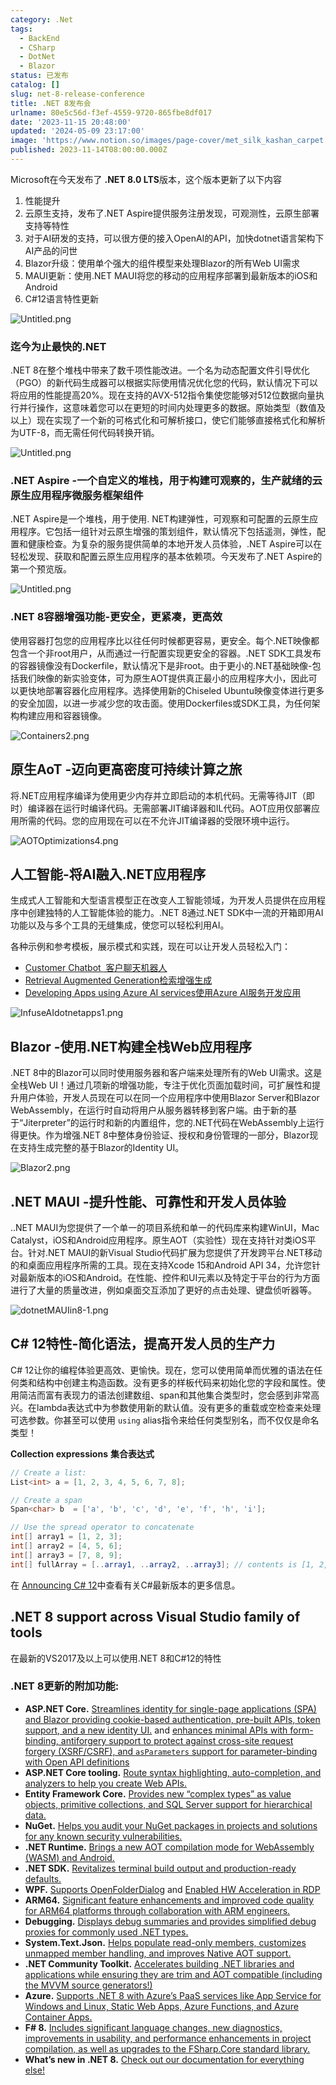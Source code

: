 ```yaml
---
category: .Net
tags:
  - BackEnd
  - CSharp
  - DotNet
  - Blazor
status: 已发布
catalog: []
slug: net-8-release-conference
title: .NET 8发布会
urlname: 80e5c56d-f3ef-4559-9720-865fbe8df017
date: '2023-11-15 20:48:00'
updated: '2024-05-09 23:17:00'
image: 'https://www.notion.so/images/page-cover/met_silk_kashan_carpet.jpg'
published: 2023-11-14T08:00:00.000Z
---
```


Microsoft在今天发布了 **.NET 8.0 LTS**版本，这个版本更新了以下内容

1. 性能提升
2. 云原生支持，发布了.NET Aspire提供服务注册发现，可观测性，云原生部署支持等特性
3. 对于AI研发的支持，可以很方便的接入OpenAI的API，加快dotnet语言架构下AI产品的问世
4. Blazor升级：使用单个强大的组件模型来处理Blazor的所有Web UI需求
5. MAUI更新：使用.NET MAUI将您的移动的应用程序部署到最新版本的iOS和Android
6. C#12语言特性更新

![Untitled.png](https://prod-files-secure.s3.us-west-2.amazonaws.com/5d24fe63-e567-4804-86f9-9fdc62e13082/10cda029-65af-4ea7-b30e-605b2d9e6c57/Untitled.png?X-Amz-Algorithm=AWS4-HMAC-SHA256&X-Amz-Content-Sha256=UNSIGNED-PAYLOAD&X-Amz-Credential=ASIAZI2LB4664ZR4WUKY%2F20250305%2Fus-west-2%2Fs3%2Faws4_request&X-Amz-Date=20250305T053953Z&X-Amz-Expires=3600&X-Amz-Security-Token=IQoJb3JpZ2luX2VjEMX%2F%2F%2F%2F%2F%2F%2F%2F%2F%2FwEaCXVzLXdlc3QtMiJHMEUCIHU9oRfbWeb98GxICd2s78c%2FQjH9Tbu%2BG6tFYaPo%2B%2FzaAiEAv5tZaIj%2F3SIDvnkYgI65K7zuZ6%2By2Vk7Km4cR%2F4xLIoqiAQI%2Fv%2F%2F%2F%2F%2F%2F%2F%2F%2F%2FARAAGgw2Mzc0MjMxODM4MDUiDJwAQlStAu4K3WRTcCrcA4TyFBRsKaxmy5eWPq9mEXguWZMcjVqkAIeq%2Btv%2Bss3SxRlWDfrwowVLZxuXWEiRtxrffqdn7qKiP0%2FKLL1zpoNNO79ITBpv8yyMQNQ24cVJZc5Ahgdk3pGCVVu5M4r4ST4Kx%2F%2ByhEihPAt4ZkKOgQXMNTVY44uEq09EjVf27PQlaF1XPbyv6xaUJSxKG6NEjPqM1LpqEJUoRI1JqyKYjxV96rLfRo3muYIFZ6pVLOZnKxM7FlIZfwlwYci%2FBsHJBarCGfECJxb2VvyUUE9DTc8RHvPie9rC%2FXnAVofBuwMDyLaAZQKQ6GjYHWM3iiqGxtc1OD%2BdqmuOFNo0q8SkRksbJZksWoB6idjF8%2B9kPAkQj11XtKkVMQlgwvKck3fLpuQ7o3NhZCfSnPDqH3b5%2BOEVAj8hgId6rOqs1rvFEfUT%2FxOhgjL%2B2zCccuVTrSZ5XIr%2FWCcW2ZSnHZ%2Bz4UHgfQMLdUwDHHc9meChhGUCFquGIjG3lgqyEF8%2BwYoo6AQs6t90rqL1LZqOjFiww73KSLClMBr98PAcYFfPtD3fInnCPqyxXj8PglIBn%2BirqI9wlKNxb5I1jjvCIn6srf1QliER%2BOJkgUQZtYhfkSyTIiaLd6TRsrpb1QgZyM7mMM6nn74GOqUBp2fWUfSsYDJ2NDHbViSCzw8rlAT%2FKPHPsW2ncQL%2FFBg08mhrKglVj5cd47CQNqnfW3QG7zb7H1NV2uaLcBPNUM6sBVZJlV5KfSZax7xs0YY6rr9s5pOGAQOEhBJgk8xky%2BQlPu5jhABsn04huok0cJCizqBQFzzaDINQqCP7vS9TB4a5boV%2F2XX9de%2BTGIBSFNAsnBCMC3PQ36rhKEhZCstDroH3&X-Amz-Signature=0eaddb4aacf280474e8c25fec8cecacca5575df21ebd7ca3ba6c14af692fd249&X-Amz-SignedHeaders=host&x-id=GetObject)


### **迄今为止最快的.NET**


.NET 8在整个堆栈中带来了数千项性能改进。一个名为动态配置文件引导优化（PGO）的新代码生成器可以根据实际使用情况优化您的代码，默认情况下可以将应用的性能提高20%。现在支持的AVX-512指令集使您能够对512位数据向量执行并行操作，这意味着您可以在更短的时间内处理更多的数据。原始类型（数值及以上）现在实现了一个新的可格式化和可解析接口，使它们能够直接格式化和解析为UTF-8，而无需任何代码转换开销。


![Untitled.png](https://prod-files-secure.s3.us-west-2.amazonaws.com/5d24fe63-e567-4804-86f9-9fdc62e13082/edcbf140-d619-4389-a4a6-f97c113ab9f2/Untitled.png?X-Amz-Algorithm=AWS4-HMAC-SHA256&X-Amz-Content-Sha256=UNSIGNED-PAYLOAD&X-Amz-Credential=ASIAZI2LB4664ZR4WUKY%2F20250305%2Fus-west-2%2Fs3%2Faws4_request&X-Amz-Date=20250305T053953Z&X-Amz-Expires=3600&X-Amz-Security-Token=IQoJb3JpZ2luX2VjEMX%2F%2F%2F%2F%2F%2F%2F%2F%2F%2FwEaCXVzLXdlc3QtMiJHMEUCIHU9oRfbWeb98GxICd2s78c%2FQjH9Tbu%2BG6tFYaPo%2B%2FzaAiEAv5tZaIj%2F3SIDvnkYgI65K7zuZ6%2By2Vk7Km4cR%2F4xLIoqiAQI%2Fv%2F%2F%2F%2F%2F%2F%2F%2F%2F%2FARAAGgw2Mzc0MjMxODM4MDUiDJwAQlStAu4K3WRTcCrcA4TyFBRsKaxmy5eWPq9mEXguWZMcjVqkAIeq%2Btv%2Bss3SxRlWDfrwowVLZxuXWEiRtxrffqdn7qKiP0%2FKLL1zpoNNO79ITBpv8yyMQNQ24cVJZc5Ahgdk3pGCVVu5M4r4ST4Kx%2F%2ByhEihPAt4ZkKOgQXMNTVY44uEq09EjVf27PQlaF1XPbyv6xaUJSxKG6NEjPqM1LpqEJUoRI1JqyKYjxV96rLfRo3muYIFZ6pVLOZnKxM7FlIZfwlwYci%2FBsHJBarCGfECJxb2VvyUUE9DTc8RHvPie9rC%2FXnAVofBuwMDyLaAZQKQ6GjYHWM3iiqGxtc1OD%2BdqmuOFNo0q8SkRksbJZksWoB6idjF8%2B9kPAkQj11XtKkVMQlgwvKck3fLpuQ7o3NhZCfSnPDqH3b5%2BOEVAj8hgId6rOqs1rvFEfUT%2FxOhgjL%2B2zCccuVTrSZ5XIr%2FWCcW2ZSnHZ%2Bz4UHgfQMLdUwDHHc9meChhGUCFquGIjG3lgqyEF8%2BwYoo6AQs6t90rqL1LZqOjFiww73KSLClMBr98PAcYFfPtD3fInnCPqyxXj8PglIBn%2BirqI9wlKNxb5I1jjvCIn6srf1QliER%2BOJkgUQZtYhfkSyTIiaLd6TRsrpb1QgZyM7mMM6nn74GOqUBp2fWUfSsYDJ2NDHbViSCzw8rlAT%2FKPHPsW2ncQL%2FFBg08mhrKglVj5cd47CQNqnfW3QG7zb7H1NV2uaLcBPNUM6sBVZJlV5KfSZax7xs0YY6rr9s5pOGAQOEhBJgk8xky%2BQlPu5jhABsn04huok0cJCizqBQFzzaDINQqCP7vS9TB4a5boV%2F2XX9de%2BTGIBSFNAsnBCMC3PQ36rhKEhZCstDroH3&X-Amz-Signature=2062a54851d8ba8d3626ed4b3c15430b1ee9131895729150bc130e111e23331b&X-Amz-SignedHeaders=host&x-id=GetObject)


### **.NET Aspire -一个自定义的堆栈，用于构建可观察的，生产就绪的云原生应用程序微服务框架组件**


.NET Aspire是一个堆栈，用于使用. NET构建弹性，可观察和可配置的云原生应用程序。它包括一组针对云原生增强的策划组件，默认情况下包括遥测，弹性，配置和健康检查。为复杂的服务提供简单的本地开发人员体验，.NET Aspire可以在轻松发现、获取和配置云原生应用程序的基本依赖项。今天发布了.NET Aspire的第一个预览版。


![Untitled.png](https://prod-files-secure.s3.us-west-2.amazonaws.com/5d24fe63-e567-4804-86f9-9fdc62e13082/ff6a34d3-ac25-412d-9204-a7263d00528f/Untitled.png?X-Amz-Algorithm=AWS4-HMAC-SHA256&X-Amz-Content-Sha256=UNSIGNED-PAYLOAD&X-Amz-Credential=ASIAZI2LB4664ZR4WUKY%2F20250305%2Fus-west-2%2Fs3%2Faws4_request&X-Amz-Date=20250305T053953Z&X-Amz-Expires=3600&X-Amz-Security-Token=IQoJb3JpZ2luX2VjEMX%2F%2F%2F%2F%2F%2F%2F%2F%2F%2FwEaCXVzLXdlc3QtMiJHMEUCIHU9oRfbWeb98GxICd2s78c%2FQjH9Tbu%2BG6tFYaPo%2B%2FzaAiEAv5tZaIj%2F3SIDvnkYgI65K7zuZ6%2By2Vk7Km4cR%2F4xLIoqiAQI%2Fv%2F%2F%2F%2F%2F%2F%2F%2F%2F%2FARAAGgw2Mzc0MjMxODM4MDUiDJwAQlStAu4K3WRTcCrcA4TyFBRsKaxmy5eWPq9mEXguWZMcjVqkAIeq%2Btv%2Bss3SxRlWDfrwowVLZxuXWEiRtxrffqdn7qKiP0%2FKLL1zpoNNO79ITBpv8yyMQNQ24cVJZc5Ahgdk3pGCVVu5M4r4ST4Kx%2F%2ByhEihPAt4ZkKOgQXMNTVY44uEq09EjVf27PQlaF1XPbyv6xaUJSxKG6NEjPqM1LpqEJUoRI1JqyKYjxV96rLfRo3muYIFZ6pVLOZnKxM7FlIZfwlwYci%2FBsHJBarCGfECJxb2VvyUUE9DTc8RHvPie9rC%2FXnAVofBuwMDyLaAZQKQ6GjYHWM3iiqGxtc1OD%2BdqmuOFNo0q8SkRksbJZksWoB6idjF8%2B9kPAkQj11XtKkVMQlgwvKck3fLpuQ7o3NhZCfSnPDqH3b5%2BOEVAj8hgId6rOqs1rvFEfUT%2FxOhgjL%2B2zCccuVTrSZ5XIr%2FWCcW2ZSnHZ%2Bz4UHgfQMLdUwDHHc9meChhGUCFquGIjG3lgqyEF8%2BwYoo6AQs6t90rqL1LZqOjFiww73KSLClMBr98PAcYFfPtD3fInnCPqyxXj8PglIBn%2BirqI9wlKNxb5I1jjvCIn6srf1QliER%2BOJkgUQZtYhfkSyTIiaLd6TRsrpb1QgZyM7mMM6nn74GOqUBp2fWUfSsYDJ2NDHbViSCzw8rlAT%2FKPHPsW2ncQL%2FFBg08mhrKglVj5cd47CQNqnfW3QG7zb7H1NV2uaLcBPNUM6sBVZJlV5KfSZax7xs0YY6rr9s5pOGAQOEhBJgk8xky%2BQlPu5jhABsn04huok0cJCizqBQFzzaDINQqCP7vS9TB4a5boV%2F2XX9de%2BTGIBSFNAsnBCMC3PQ36rhKEhZCstDroH3&X-Amz-Signature=66944003cf6d61ad07c5c73011d7fd4fb35c920759aa386a36ec10dc3acd70e1&X-Amz-SignedHeaders=host&x-id=GetObject)


### **.NET 8容器增强功能-更安全，更紧凑，更高效**


使用容器打包您的应用程序比以往任何时候都更容易，更安全。每个.NET映像都包含一个非root用户，从而通过一行配置实现更安全的容器。.NET SDK工具发布的容器镜像没有Dockerfile，默认情况下是非root。由于更小的.NET基础映像-包括我们映像的新实验变体，可为原生AOT提供真正最小的应用程序大小，因此可以更快地部署容器化应用程序。选择使用新的Chiseled Ubuntu映像变体进行更多的安全加固，以进一步减少您的攻击面。使用Dockerfiles或SDK工具，为任何架构构建应用和容器镜像。


![Containers2.png](https://devblogs.microsoft.com/dotnet/wp-content/uploads/sites/10/2023/11/Containers2.png)


## 原生AoT -迈向更高密度可持续计算之旅


将.NET应用程序编译为使用更少内存并立即启动的本机代码。无需等待JIT（即时）编译器在运行时编译代码。无需部署JIT编译器和IL代码。AOT应用仅部署应用所需的代码。您的应用现在可以在不允许JIT编译器的受限环境中运行。


![AOTOptimizations4.png](https://devblogs.microsoft.com/dotnet/wp-content/uploads/sites/10/2023/11/AOTOptimizations4.png)


## 人工智能-将AI融入.NET应用程序


生成式人工智能和大型语言模型正在改变人工智能领域，为开发人员提供在应用程序中创建独特的人工智能体验的能力。.NET 8通过.NET SDK中一流的开箱即用AI功能以及与多个工具的无缝集成，使您可以轻松利用AI。


各种示例和参考模板，展示模式和实践，现在可以让开发人员轻松入门：

- [Customer Chatbot](https://github.com/dotnet/eShop)[ ](https://github.com/dotnet/eShop)[ 客户聊天机器人](https://github.com/dotnet/eShop)
- [Retrieval Augmented Generation](https://github.com/Azure-Samples/azure-search-openai-demo-csharp)[检索增强生成](https://github.com/Azure-Samples/azure-search-openai-demo-csharp)
- [Developing Apps using Azure AI services](https://devblogs.microsoft.com/dotnet/demystifying-retrieval-augmented-generation-with-dotnet/)[使用Azure AI服务开发应用](https://devblogs.microsoft.com/dotnet/demystifying-retrieval-augmented-generation-with-dotnet/)

![InfuseAIdotnetapps1.png](https://devblogs.microsoft.com/dotnet/wp-content/uploads/sites/10/2023/11/InfuseAIdotnetapps1.png)


## Blazor -使用.NET构建全栈Web应用程序


.NET 8中的Blazor可以同时使用服务器和客户端来处理所有的Web UI需求。这是全栈Web UI！通过几项新的增强功能，专注于优化页面加载时间，可扩展性和提升用户体验，开发人员现在可以在同一个应用程序中使用Blazor Server和Blazor WebAssembly，在运行时自动将用户从服务器转移到客户端。由于新的基于“Jiterpreter”的运行时和新的内置组件，您的.NET代码在WebAssembly上运行得更快。作为增强.NET 8中整体身份验证、授权和身份管理的一部分，Blazor现在支持生成完整的基于Blazor的Identity UI。


![Blazor2.png](https://devblogs.microsoft.com/dotnet/wp-content/uploads/sites/10/2023/11/Blazor2.png)


## .NET MAUI -提升性能、可靠性和开发人员体验


..NET MAUI为您提供了一个单一的项目系统和单一的代码库来构建WinUI，Mac Catalyst，iOS和Android应用程序。原生AOT（实验性）现在支持针对类iOS平台。针对.NET MAUI的新Visual Studio代码扩展为您提供了开发跨平台.NET移动的和桌面应用程序所需的工具。现在支持Xcode 15和Android API 34，允许您针对最新版本的iOS和Android。在性能、控件和UI元素以及特定于平台的行为方面进行了大量的质量改进，例如桌面交互添加了更好的点击处理、键盘侦听器等。


![dotnetMAUIin8-1.png](https://devblogs.microsoft.com/dotnet/wp-content/uploads/sites/10/2023/11/dotnetMAUIin8-1.png)


## C# 12特性-简化语法，提高开发人员的生产力


C# 12让你的编程体验更高效、更愉快。现在，您可以使用简单而优雅的语法在任何类和结构中创建主构造函数。没有更多的样板代码来初始化您的字段和属性。使用简洁而富有表现力的语法创建数组、span和其他集合类型时，您会感到非常高兴。在lambda表达式中为参数使用新的默认值。没有更多的重载或空检查来处理可选参数。你甚至可以使用 `using` alias指令来给任何类型别名，而不仅仅是命名类型！


**Collection expressions** **集合表达式**


```c#
// Create a list:
List<int> a = [1, 2, 3, 4, 5, 6, 7, 8];

// Create a span
Span<char> b  = ['a', 'b', 'c', 'd', 'e', 'f', 'h', 'i'];

// Use the spread operator to concatenate
int[] array1 = [1, 2, 3];
int[] array2 = [4, 5, 6];
int[] array3 = [7, 8, 9];
int[] fullArray = [..array1, ..array2, ..array3]; // contents is [1, 2, 3, 4, 5, 6, 7, 8, 9]
```


在 [Announcing C# 12](https://devblogs.microsoft.com/dotnet/announcing-csharp-12)中查看有关C#最新版本的更多信息。


## .NET 8 support across Visual Studio family of tools


在最新的VS2017及以上可以使用.NET 8和C#12的特性


### .NET 8更新的附加功能:

- **ASP.NET Core.** [Streamlines identity for single-page applications (SPA) and Blazor providing cookie-based authentication, pre-built APIs, token support, and a new identity UI.](https://devblogs.microsoft.com/dotnet/whats-new-with-identity-in-dotnet-8/) and [enhances minimal APIs with form-binding, antiforgery support to protect against cross-site request forgery (XSRF/CSRF), and ](https://learn.microsoft.com/aspnet/core/release-notes/aspnetcore-8.0#minimal-apis)[`asParameters`](https://learn.microsoft.com/aspnet/core/release-notes/aspnetcore-8.0#minimal-apis)[ support for parameter-binding with Open API definitions](https://learn.microsoft.com/aspnet/core/release-notes/aspnetcore-8.0#minimal-apis)
- **ASP.NET Core tooling.** [Route syntax highlighting, auto-completion, and analyzers to help you create Web APIs.](https://devblogs.microsoft.com/dotnet/aspnet-core-route-tooling-dotnet-8/)
- **Entity Framework Core.** [Provides new “complex types” as value objects, primitive collections, and SQL Server support for hierarchical data.](https://devblogs.microsoft.com/dotnet/announcing-ef8-rc2/)
- **NuGet.** [Helps you audit your NuGet packages in projects and solutions for any known security vulnerabilities.](https://learn.microsoft.com/nuget/concepts/auditing-packages)
- **.NET Runtime.** [Brings a new AOT compilation mode for WebAssembly (WASM) and Android.](https://devblogs.microsoft.com/dotnet/announcing-dotnet-8-rc1/#androidstripilafteraot-mode-on-android)
- **.NET SDK.** [Revitalizes terminal build output and production-ready defaults.](https://learn.microsoft.com/dotnet/core/whats-new/dotnet-8#net-sdk)
- **WPF.** [Supports OpenFolderDialog](https://devblogs.microsoft.com/dotnet/wpf-file-dialog-improvements-in-dotnet-8/) and [Enabled HW Acceleration in RDP](https://devblogs.microsoft.com/dotnet/announcing-dotnet-8-rc1/#wpf-hardware-acceleration-in-rdp)
- **ARM64.** [Significant feature enhancements and improved code quality for ARM64 platforms through collaboration with ARM engineers.](https://devblogs.microsoft.com/dotnet/this-arm64-performance-in-dotnet-8/)
- **Debugging.** [Displays debug summaries and provides simplified debug proxies for commonly used .NET types.](https://devblogs.microsoft.com/dotnet/debugging-enhancements-in-dotnet-8/)
- **System.Text.Json.** [Helps populate read-only members, customizes unmapped member handling, and improves Native AOT support.](https://devblogs.microsoft.com/dotnet/system-text-json-in-dotnet-8/)
- **.NET Community Toolkit.** [Accelerates building .NET libraries and applications while ensuring they are trim and AOT compatible (including the MVVM source generators!)](https://devblogs.microsoft.com/dotnet/announcing-the-dotnet-community-toolkit-821/)
- **Azure.** [Supports .NET 8 with Azure’s PaaS services like App Service for Windows and Linux, Static Web Apps, Azure Functions, and Azure Container Apps.](https://aka.ms/appservice-dotnet8)
- **F# 8.** [Includes significant language changes, new diagnostics, improvements in usability, and performance enhancements in project compilation, as well as upgrades to the FSharp.Core standard library.](https://devblogs.microsoft.com/dotnet/announcing-fsharp-8/)
- **What’s new in .NET 8.** [Check out our documentation for everything else!](https://learn.microsoft.com/dotnet/core/whats-new/dotnet-8)
